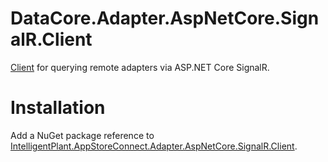 ﻿# DataCore.Adapter.AspNetCore.SignalR.Client

[Client](./AdapterSignalRClient.cs) for querying remote adapters via ASP.NET Core SignalR.


# Installation

Add a NuGet package reference to [IntelligentPlant.AppStoreConnect.Adapter.AspNetCore.SignalR.Client](https://www.nuget.org/packages/IntelligentPlant.AppStoreConnect.Adapter.AspNetCore.SignalR.Client).